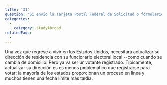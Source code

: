 ```yaml
---
title: '31'
question: 'Si envío la Tarjeta Postal Federal de Solicitud o formulario FPCA (Federal Post Card Application) ¿qué sucederá cuando regrese a los Estados Unidos?'
categories:
  - 
    category: studyAbroad
relatedFaqs:
  -
---
```

Una vez que regrese a vivir en los Estados Unidos, necesitará actualizar su dirección de residencia con su funcionario electoral local --como cuando se cambia de domicilio. Pero ya va ser un votante registrado. Típicamente, actualizar su dirección es es menos problemático que registrarse para votar; la mayoría de los estados proporcionan un proceso en línea y muchos tienen una fecha límite más tardía.